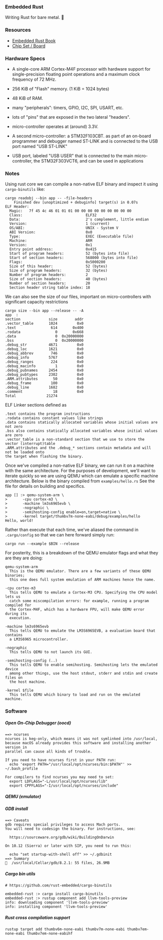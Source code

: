 ### Embedded Rust
Writing Rust for bare metal. :metal:

### Resources
- [Embedded Rust Book](https://rust-embedded.github.io/book)
- [Chip Set / Board](https://www.st.com/content/ccc/resource/technical/document/user_manual/8a/56/97/63/8d/56/41/73/DM00063382.pdf/files/DM00063382.pdf/jcr:content/translations/en.DM00063382.pdf)

### Hardware Specs
- A single-core ARM Cortex-M4F processor with hardware support for single-precision 
floating point operations and a maximum clock frequency of 72 MHz.

- 256 KiB of "Flash" memory. (1 KiB = 1024 bytes)

- 48 KiB of RAM.

- many "peripherals": timers, GPIO, I2C, SPI, USART, etc.

- lots of "pins" that are exposed in the two lateral "headers".

-  micro-controller operates at (around) 3.3V.

- A second micro-controller: a STM32F103CBT. as part of an on-board programmer and
debugger named ST-LINK and is connected to the USB port named "USB ST-LINK"

- USB port, labeled "USB USER" that is connected to the main micro-controller, the
STM32F303VCT6, and can be used in applications

### Notes
Using rust core we can compile a non-native ELF binary and inspect it using
`cargo-binutils` like:
```
cargo readobj --bin app -- -file-headers
    Finished dev [unoptimized + debuginfo] target(s) in 0.07s                                                                                                                                                                                   
ELF Header:
  Magic:   7f 45 4c 46 01 01 01 00 00 00 00 00 00 00 00 00
  Class:                             ELF32
  Data:                              2's complement, little endian
  Version:                           1 (current)
  OS/ABI:                            UNIX - System V
  ABI Version:                       0x0
  Type:                              EXEC (Executable file)
  Machine:                           ARM
  Version:                           0x1
  Entry point address:               0x415
  Start of program headers:          52 (bytes into file)
  Start of section headers:          568000 (bytes into file)
  Flags:                             0x5000200
  Size of this header:               52 (bytes)
  Size of program headers:           32 (bytes)
  Number of program headers:         2
  Size of section headers:           40 (bytes)
  Number of section headers:         20
  Section header string table index: 18
```
We can also see the size of our files, important on micro-controllers with
significant capacity restrictions
```
cargo size --bin app --release -- -A
app  :
section             size        addr
.vector_table       1024         0x0
.text                614       0x400
.rodata                0       0x668
.data                  0  0x20000000
.bss                   0  0x20000000
.debug_str          4671         0x0
.debug_loc          1621         0x0
.debug_abbrev        746         0x0
.debug_info         5767         0x0
.debug_ranges        224         0x0
.debug_macinfo         1         0x0
.debug_pubnames     2454         0x0
.debug_pubtypes     2302         0x0
.ARM.attributes       50         0x0
.debug_frame         100         0x0
.debug_line         1682         0x0
.comment              18         0x0
Total              21274
```
ELF Linker sections defined as
```
.text contains the program instructions
.rodata contains constant values like strings
.data contains statically allocated variables whose initial values are not zero
.bss also contains statically allocated variables whose initial values are zero
.vector_table is a non-standard section that we use to store the vector (interrupt)table
.ARM.attributes and the .debug_* sections contain metadata and will not be loaded onto
the target when flashing the binary.
```
Once we've compiled a non-native ELF binary, we can run it on a machine
with the same architecture. For the purposes of development, we'll want
to iterate quickly so we are using QEMU which can emulate a specific
machine architecture. Below is the binary compiled from `examples/hello.rs`
See the file for details on building and specifics.
```
app [] :> qemu-system-arm \
>       -cpu cortex-m3 \
>       -machine lm3s6965evb \
>       -nographic \
>       -semihosting-config enable=on,target=native \
>       -kernel target/thumbv7m-none-eabi/debug/examples/hello
Hello, world!
```
Rather than execute that each time, we've aliased the command in `.cargo/config`
so that we can here forward simply run:
```
cargo run --example $BIN --release
```
For posterity, this is a breakdown of the QEMU emulator flags and what they
are they are doing:
```
qemu-system-arm
  This is the QEMU emulator. There are a few variants of these QEMU binaries;
  this one does full system emulation of ARM machines hence the name.

-cpu cortex-m3
  This tells QEMU to emulate a Cortex-M3 CPU. Specifying the CPU model lets us
  catch some miscompilation errors: for example, running a program compiled for
  the Cortex-M4F, which has a hardware FPU, will make QEMU error during its 
  execution.

-machine lm3s6965evb
  This tells QEMU to emulate the LM3S6965EVB, a evaluation board that contains
  a LM3S6965 microcontroller.

-nographic
  This tells QEMU to not launch its GUI.

-semihosting-config (..)
  This tells QEMU to enable semihosting. Semihosting lets the emulated device
  among other things, use the host stdout, stderr and stdin and create files on
  the host machine.

-kernel $file 
  This tells QEMU which binary to load and run on the emulated machine.
```

### Software
##### Open On-Chip Debugger (oocd)
```
==> ncurses
ncurses is keg-only, which means it was not symlinked into /usr/local,
because macOS already provides this software and installing another version in
parallel can cause all kinds of trouble.

If you need to have ncurses first in your PATH run:
  echo 'export PATH="/usr/local/opt/ncurses/bin:$PATH"' >> ~/.bash_profile

For compilers to find ncurses you may need to set:
  export LDFLAGS="-L/usr/local/opt/ncurses/lib"
  export CPPFLAGS="-I/usr/local/opt/ncurses/include"
```
##### QEMU (emulator)
##### GDB install 
```
==> Caveats
gdb requires special privileges to access Mach ports.
You will need to codesign the binary. For instructions, see:

  https://sourceware.org/gdb/wiki/BuildingOnDarwin

On 10.12 (Sierra) or later with SIP, you need to run this:

  echo "set startup-with-shell off" >> ~/.gdbinit
==> Summary
🍺  /usr/local/Cellar/gdb/8.2.1: 55 files, 26.9MB

```
##### Cargo bin utils
```
# https://github.com/rust-embedded/cargo-binutils

embedded-rust :> cargo install cargo-binutils
embedded-rust :> rustup component add llvm-tools-preview
info: downloading component 'llvm-tools-preview'
info: installing component 'llvm-tools-preview'
```
##### Rust cross compilation support
```
rustup target add thumbv6m-none-eabi thumbv7m-none-eabi thumbv7em-none-eabi thumbv7em-none-eabihf
```
